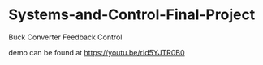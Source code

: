 # Systems-and-Control-Final-Project
Buck Converter Feedback Control

demo can be found at https://youtu.be/rId5YJTR0B0
